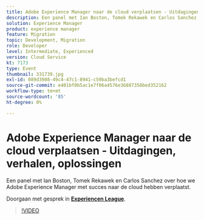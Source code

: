 ```yaml
---
title: Adobe Experience Manager naar de cloud verplaatsen - Uitdagingen, verhalen, oplossingen
description: Een panel met Ian Boston, Tomek Rekawek en Carlos Sanchez over hoe we Adobe Experience Manager met succes naar de cloud hebben verplaatst. Deze sessie is afgeleverd als onderdeel van de Adobe Developers Live Content-gebeurtenis.
solution: Experience Manager
product: experience manager
feature: Migration
topic: Development, Migration
role: Developer
level: Intermediate, Experienced
version: Cloud Service
kt: 7173
type: Event
thumbnail: 331739.jpg
exl-id: 089d3908-49c4-47c1-8941-c59ba3befcd1
source-git-commit: e401bf0b5ac1e7f06a4576e36887358bed352162
workflow-type: tm+mt
source-wordcount: '85'
ht-degree: 0%

---
```


# Adobe Experience Manager naar de cloud verplaatsen - Uitdagingen, verhalen, oplossingen

Een panel met Ian Boston, Tomek Rekawek en Carlos Sanchez over hoe we Adobe Experience Manager met succes naar de cloud hebben verplaatst.

Doorgaan met gesprek in **[Experiencen League](https://adobe.ly/36Yd3v6)**.

>[!VIDEO](https://video.tv.adobe.com/v/331739/?quality=12&learn=on&hidetitle=true)
